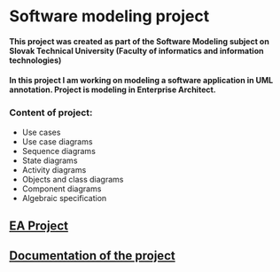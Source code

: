 # Software modeling project 

#### This project was created as part of the Software Modeling subject on Slovak Technical University (Faculty of informatics and information technologies)

#### In this project I am working on modeling a software application in UML annotation. Project is modeling in Enterprise Architect.

### Content of project:
- Use cases
- Use case diagrams 
- Sequence diagrams 
- State diagrams 
- Activity diagrams 
- Objects and class diagrams
- Component diagrams 
- Algebraic specification 


## [EA Project](ea_project.qea)
## [Documentation of the project](documentation.pdf)
